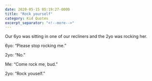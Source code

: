 ```yaml
---
date: 2020-05-15 05:19:27-0000
title: "Rock yourself"
category: Kid Quotes
excerpt_separator: "<!--more-->"
---
```


Our 6yo was sitting in one of our recliners and the 2yo was rocking her.

6yo: “Please stop rocking me.”

2yo: “No.”

Me: “Come rock me, bud.”

2yo: “Rock youself.”
<!--more-->